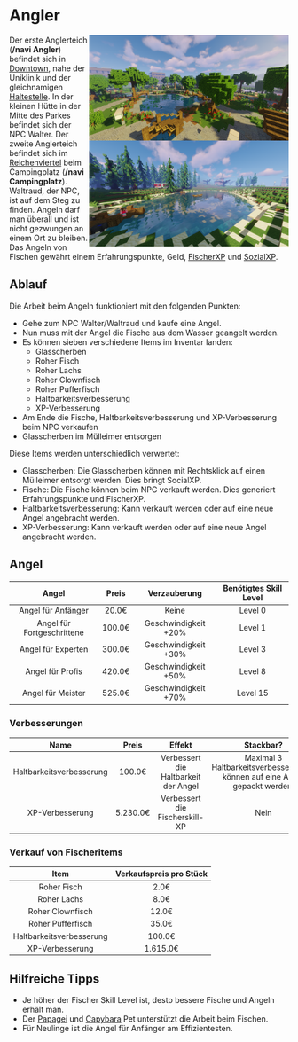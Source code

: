 # Angler

<img align="right" width="360" eight="340" src="../../../assets/image/nebenjobs/anglerdowntown.png">
<img align="right" width="360" eight="340" src="../../../assets/image/nebenjobs/anglerreichenviertel.png">

Der erste Anglerteich (**/navi Angler**) befindet sich in [Downtown](../../pages/gebiete/downtown.md), nahe der Uniklinik und der gleichnamigen [Haltestelle](../../pages/öpnv/bus.md). In der kleinen Hütte in der Mitte des Parkes befindet sich der NPC 
Walter. Der zweite Anglerteich befindet sich im [Reichenviertel](../../pages/gebiete/reichenviertel.md) beim Campingplatz (**/navi Campingplatz**). Waltraud, der NPC, ist auf dem Steg zu finden. Angeln darf man überall und ist nicht gezwungen an einem Ort zu bleiben. Das Angeln von Fischen gewährt einem Erfahrungspunkte, Geld, [FischerXP](../../pages/skills/fischer.md) und [SozialXP](../../pages/skills/social.md). 

## Ablauf
Die Arbeit beim Angeln funktioniert mit den folgenden Punkten:

- Gehe zum NPC Walter/Waltraud und kaufe eine Angel. 
- Nun muss mit der Angel die Fische aus dem Wasser geangelt werden.
- Es können sieben verschiedene Items im Inventar landen: 
    - Glasscherben 
    - Roher Fisch
    - Roher Lachs
    - Roher Clownfisch
    - Roher Pufferfisch
    - Haltbarkeitsverbesserung
    - XP-Verbesserung
- Am Ende die Fische, Haltbarkeitsverbesserung und XP-Verbesserung beim NPC verkaufen
- Glasscherben im Mülleimer entsorgen


Diese Items werden unterschiedlich verwertet: 

* Glasscherben: Die Glasscherben können mit Rechtsklick auf einen Mülleimer entsorgt werden. Dies bringt SocialXP.
* Fische: Die Fische können beim NPC verkauft werden. Dies generiert Erfahrungspunkte und FischerXP.
* Haltbarkeitsverbesserung: Kann verkauft werden oder auf eine neue Angel angebracht werden.
* XP-Verbesserung: Kann verkauft werden oder auf eine neue Angel angebracht werden.

## Angel
| Angel | Preis | Verzauberung | Benötígtes Skill Level |
| :-: | :-: | :-: | :-: |
| Angel für Anfänger | 20.0€ | Keine | Level 0 |
| Angel für Fortgeschrittene | 100.0€ | Geschwindigkeit +20% | Level 1 |
| Angel für Experten | 300.0€ |  Geschwindigkeit +30% | Level 3 |
| Angel für Profis | 420.0€ |  Geschwindigkeit +50% | Level 8 |
| Angel für Meister | 525.0€ |  Geschwindigkeit +70% | Level 15 |

### Verbesserungen
| Name | Preis | Effekt | Stackbar? |
| :-: | :-: | :-: | :-: |
| Haltbarkeitsverbesserung	| 100.0€ | Verbessert die Haltbarkeit der Angel | Maximal 3 Haltbarkeitsverbesserungen können auf eine Angel gepackt werden. |
| XP-Verbesserung | 5.230.0€ | Verbessert die Fischerskill-XP | Nein |

### Verkauf von Fischeritems

| Item | Verkaufspreis pro Stück |
|:-:|:-:|
| Roher Fisch | 2.0€ |
| Roher Lachs | 8.0€ |
| Roher Clownfisch |	12.0€ |
| Roher Pufferfisch | 35.0€ |
| Haltbarkeitsverbesserung | 100.0€ |
| XP-Verbesserung | 1.615.0€ |

## Hilfreiche Tipps

* Je höher der Fischer Skill Level ist, desto bessere Fische und Angeln erhält man.
* Der [Papagei](../../pages/pets/fledermaus.md) und [Capybara](../../pages/pets/capybara.md) Pet unterstützt die Arbeit beim Fischen.
* Für Neulinge ist die Angel für Anfänger am Effizientesten.

